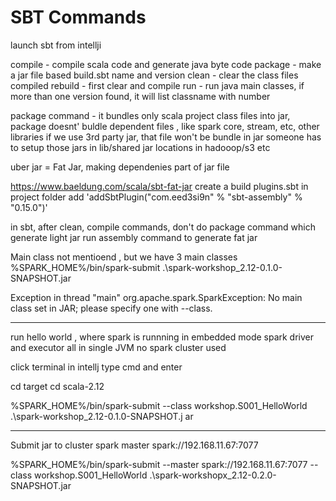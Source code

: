 # SBT Commands

launch sbt from intellji 

compile  - compile scala code and generate java byte code
package - make a jar file based build.sbt name and version
clean - clear the class files compiled
rebuild - first clear and compile
run - run java main classes, if more than one version found, it will list classname with number


package command - it bundles only scala project class files into jar, package doesnt' buldle
                    dependent files , like spark core, stream, etc, other libraries
                    if we use 3rd party jar, that file won't be bundle in jar
                   someone has to setup those jars in lib/shared jar locations in hadooop/s3 etc

uber jar = Fat Jar, making dependenies part of jar file

https://www.baeldung.com/scala/sbt-fat-jar
create a build plugins.sbt in project folder
add 'addSbtPlugin("com.eed3si9n" % "sbt-assembly" % "0.15.0")'

in sbt, after clean, compile commands, don't do package command which generate light jar
run   assembly command to generate fat jar


Main class not mentioend , but we have 3 main classes
%SPARK_HOME%/bin/spark-submit .\spark-workshop_2.12-0.1.0-SNAPSHOT.jar

Exception in thread "main" org.apache.spark.SparkException: No main class set in JAR; please specify one with --class. 

----


run hello world , where spark is runnning in embedded mode
spark driver and executor all in single JVM
no spark cluster used

click terminal in intellj
type cmd and enter

cd target
cd scala-2.12

%SPARK_HOME%/bin/spark-submit --class workshop.S001_HelloWorld  .\spark-workshop_2.12-0.1.0-SNAPSHOT.j
ar

----

Submit jar  to cluster spark master  spark://192.168.11.67:7077


%SPARK_HOME%/bin/spark-submit --master spark://192.168.11.67:7077 --class workshop.S001_HelloWorld  .\spark-workshopx_2.12-0.2.0-SNAPSHOT.jar
